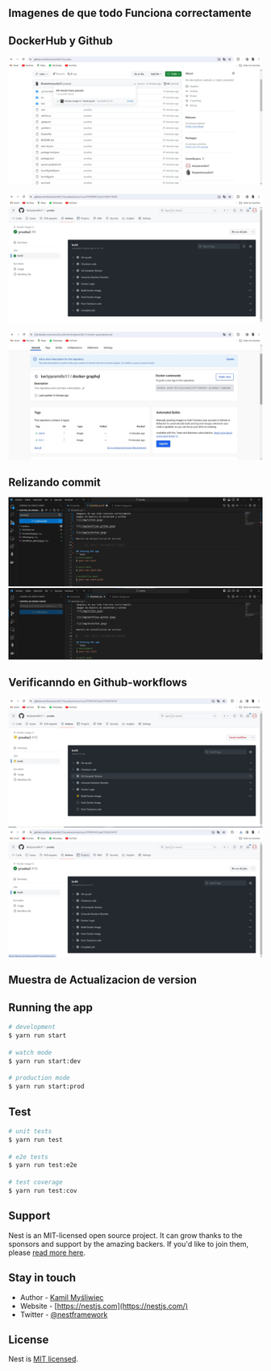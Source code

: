## Imagenes de que todo Funciona correctamente
## DockerHub y Github
![](/img/Github.jpeg)

![](/img/Workflows-github.jpeg)

![](/img/Dockerhub.jpeg)

## Relizando commit
![](/img/commit.jpeg)
![](/img/commit%20subido.jpeg)

## Verificanndo en Github-workflows
![](/img/workflows-ejecutandose.jpeg)
![](/img/workflows-correcto.jpeg)

## Muestra de Actualizacion de version



## Running the app
```bash
# development
$ yarn run start

# watch mode
$ yarn run start:dev

# production mode
$ yarn run start:prod
```

## Test

```bash
# unit tests
$ yarn run test

# e2e tests
$ yarn run test:e2e

# test coverage
$ yarn run test:cov
```

## Support

Nest is an MIT-licensed open source project. It can grow thanks to the sponsors and support by the amazing backers. If you'd like to join them, please [read more here](https://docs.nestjs.com/support).

## Stay in touch

- Author - [Kamil Myśliwiec](https://kamilmysliwiec.com)
- Website - [https://nestjs.com](https://nestjs.com/)
- Twitter - [@nestframework](https://twitter.com/nestframework)

## License

Nest is [MIT licensed](LICENSE).
